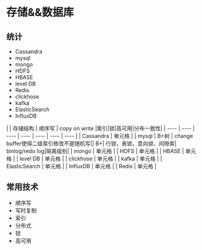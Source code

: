 # 存储&&数据库

## 统计
- Cassandra
- mysql
- mongo
- HDFS
- HBASE
- level DB
- Redis
- clickhose
- kafka
- ElasticSearch
- InfluxDB

|       |  存储结构   | 顺序写  | copy on write |索引|锁|高可用|分布一致性|
|  ---- |  ----  | ----  | ----  | ----  | ----  | ----  | 
| Cassandra  | 单元格 |
| mysql  | B+树 | change buffer使得二级索引修改不是随机写|| B+| 行锁，表锁，意向锁、间隙索| binlog/redo log|隔离级别|
| mongo  | 单元格 |
| HDFS  | 单元格 |
| HBASE  | 单元格 |
| level DB  | 单元格 |
| clickhose  | 单元格 |
| kafka  | 单元格 |
| ElasticSearch  | 单元格 |
| InfluxDB  | 单元格 |
| Redis  | 单元格 |
## 常用技术

- 顺序写
- 写时复制
- 索引
- 分布式
- 锁
- 高可用
